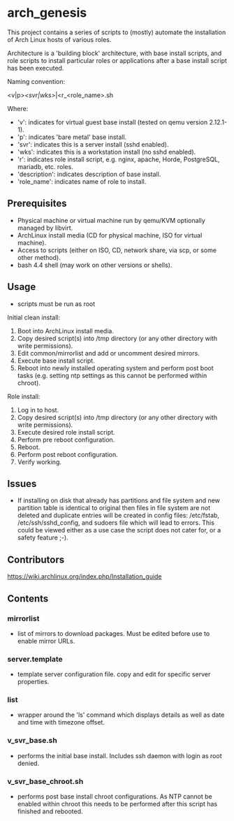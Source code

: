 # arch_genesis

This project contains a series of scripts to (mostly) automate the installation of Arch Linux hosts of various roles.

Architecture is a 'building block' architecture, with base install scripts, and role scripts to install particular roles or applications after a base install script has been executed.

Naming convention:

<v|p>_<svr|wks>_<description>|<r_<role_name>.sh

Where:
* 'v':			indicates for virtual guest base install (tested on qemu version 2.12.1-1).
* 'p': 			indicates 'bare metal' base install.
* 'svr':			indicates this is a server install (sshd enabled).
* 'wks':			indicates this is a workstation install (no sshd enabled).
* 'r': 			indicates role install script, e.g. nginx, apache, Horde, PostgreSQL, mariadb, etc. roles.
* 'description':	indicates description of base install.
* 'role_name':	indicates name of role to install.

## Prerequisites
* Physical machine or virtual machine run by qemu/KVM optionally managed by libvirt.
* ArchLinux install media (CD for physical machine, ISO for virtual machine).
* Access to scripts (either on ISO, CD, network share, via scp, or some other method).
* bash 4.4 shell (may work on other versions or shells).

## Usage
* scripts must be run as root

Initial clean install:
1. Boot into ArchLinux install media.
2. Copy desired script(s) into /tmp directory (or any other directory with write permissions).
3. Edit common/mirrorlist and add or uncomment desired mirrors.
4. Execute base install script.
5. Reboot into newly installed operating system and perform post boot tasks (e.g. setting ntp settings as this cannot be performed within chroot).

Role install:
1. Log in to host.
2. Copy desired script(s) into /tmp directory (or any other directory with write permissions).
3. Execute desired role install script.
4. Perform pre reboot configuration.
5. Reboot.
6. Perform post reboot configuration.
7. Verify working.

## Issues
* If installing on disk that already has partitions and file system and new partition table is identical to original then files in file system are not deleted and duplicate entries will be created in config files: /etc/fstab, /etc/ssh/sshd_config, and sudoers file which will lead to errors. This could be viewed either as a use case the script does not cater for, or a safety feature ;-).

## Contributors

https://wiki.archlinux.org/index.php/Installation_guide

## Contents

### mirrorlist
* list of mirrors to download packages. Must be edited before use to enable mirror URLs.

### server.template
* template server configuration file. copy and edit for specific server properties.

### list
* wrapper around the 'ls' command which displays details as well as date and time with timezone offset.

### v_svr_base.sh
* performs the initial base install. Includes ssh daemon with login as root denied.

### v_svr_base_chroot.sh
* performs post base install chroot configurations. As NTP cannot be enabled within chroot this needs to be performed after this script has finished and rebooted.
